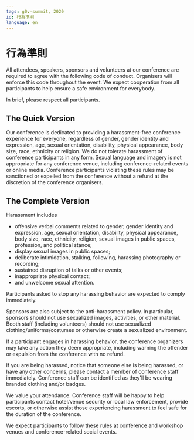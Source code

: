 ```yaml
---
tags: g0v-summit, 2020
id: 行為準則
language: en
---
```


# 行為準則

All attendees, speakers, sponsors and volunteers at our conference are required to agree with the following code of conduct. Organisers will enforce this code throughout the event. We expect cooperation from all participants to help ensure a safe environment for everybody.

In brief, please respect all participants.

## The Quick Version
Our conference is dedicated to providing a harassment-free conference experience for everyone, regardless of gender, gender identity and expression, age, sexual orientation, disability, physical appearance, body size, race, ethnicity or religion. We do not tolerate harassment of conference participants in any form. Sexual language and imagery is not appropriate for any conference venue, including conference-related events or online media. Conference participants violating these rules may be sanctioned or expelled from the conference without a refund at the discretion of the conference organisers.


## The Complete Version
Harassment includes 
- offensive verbal comments related to gender, gender identity and expression, age, sexual orientation, disability, physical appearance, body size, race, ethnicity, religion,  sexual images in public spaces, profession, and political stance; 
- display sexual images in public spaces;
- deliberate intimidation, stalking, following, harassing photography or recording; 
- sustained disruption of talks or other events;
- inappropriate physical contact;
- and unwelcome sexual attention.

Participants asked to stop any harassing behavior are expected to comply immediately.

Sponsors are also subject to the anti-harassment policy. In particular, sponsors should not use sexualized images, activities, or other material. Booth staff (including volunteers) should not use sexualized clothing/uniforms/costumes or otherwise create a sexualized environment.

If a participant engages in harassing behavior, the conference organizers may take any action they deem appropriate, including warning the offender or expulsion from the conference with no refund.

If you are being harassed, notice that someone else is being harassed, or have any other concerns, please contact a member of conference staff immediately. Conference staff can be identified as they'll be wearing branded clothing and/or badges.

We value your attendance. Conference staff will be happy to help participants contact hotel/venue security or local law enforcement, provide escorts, or otherwise assist those experiencing harassment to feel safe for the duration of the conference. 

We expect participants to follow these rules at conference and workshop venues and conference-related social events.

